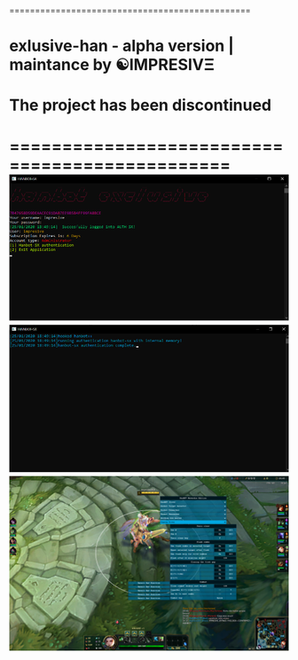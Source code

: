 ===============================================
# exlusive-han - alpha version | maintance by ☯IMPRESIVΞ
# The project has been discontinued

===============================================
![proof](images/feature.png)
![proof](images/feature2.png)
![proof](images/feature5.png)
=================================

